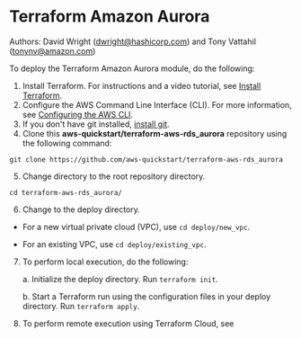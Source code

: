 # Terraform Amazon Aurora
Authors: David Wright (dwright@hashicorp.com) and Tony Vattahil (tonynv@amazon.com)

To deploy the Terraform Amazon Aurora module, do the following:

1. Install Terraform. For instructions and a video tutorial, see [Install Terraform](https://learn.hashicorp.com/tutorials/terraform/install-cli). 
2. Configure the AWS Command Line Interface (CLI). For more information, see [Configuring the AWS CLI](https://docs.aws.amazon.com/cli/latest/userguide/cli-chap-configure.html).
3. If you don't have git installed, [install git](https://git-scm.com/book/en/v2/Getting-Started-Installing-Git). 
4. Clone this **aws-quickstart/terraform-aws-rds_aurora** repository using the following command:

`git clone https://github.com/aws-quickstart/terraform-aws-rds_aurora`

5. Change directory to the root repository directory.

`cd terraform-aws-rds_aurora/`

6. Change to the deploy directory.

- For a new virtual private cloud (VPC), use `cd deploy/new_vpc`. 

- For an existing VPC, use `cd deploy/existing_vpc`.

7. To perform local execution, do the following: 
   
   a. Initialize the deploy directory. Run `terraform init`.

   b. Start a Terraform run using the configuration files in your deploy directory. Run `terraform apply`.
   
8. To perform remote execution using Terraform Cloud, see 
